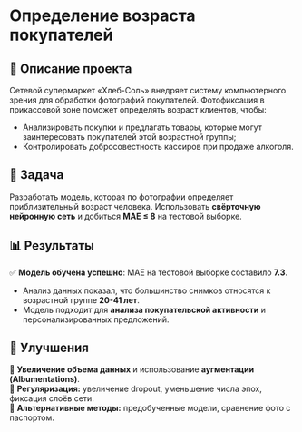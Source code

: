 # Определение возраста покупателей

## 📌 Описание проекта  
Сетевой супермаркет «Хлеб-Соль» внедряет систему компьютерного зрения для обработки фотографий покупателей. Фотофиксация в прикассовой зоне поможет определять возраст клиентов, чтобы:
- Анализировать покупки и предлагать товары, которые могут заинтересовать покупателей этой возрастной группы;
- Контролировать добросовестность кассиров при продаже алкоголя.

## 🎯 Задача  
Разработать модель, которая по фотографии определяет приблизительный возраст человека. Использовать **свёрточную нейронную сеть** и добиться **MAE ≤ 8** на тестовой выборке.  

## 📊 Результаты  
✅ **Модель обучена успешно**: MAE на тестовой выборке составило **7.3**.  
- Анализ данных показал, что большинство снимков относятся к возрастной группе **20-41 лет**.  
- Модель подходит для **анализа покупательской активности** и персонализированных предложений.  

## 🚀 Улучшения  
🔹 **Увеличение объема данных** и использование **аугментации (Albumentations)**.  
🔹 **Регуляризация:** увеличение dropout, уменьшение числа эпох, фиксация слоёв сети.  
🔹 **Альтернативные методы:** предобученные модели, сравнение фото с паспортом.  

